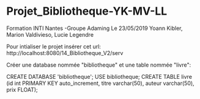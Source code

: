 # Projet_Bibliotheque-YK-MV-LL
Formation INTI Nantes -Groupe Adaming
Le 23/05/2019
Yoann Kibler, Marion Valdivieso, Lucie Legendre

Pour intialiser le projet insérer cet url:
http://localhost:8080/14_Bibliotheque_V2/serv

Créer une database nommée "bibliotheque" et une table nommée "livre":

CREATE DATABASE 'bibliotheque';
USE bibliotheque;
CREATE TABLE livre (id int PRIMARY KEY auto_increment, titre varchar(50), auteur varchar(50), prix FLOAT);


